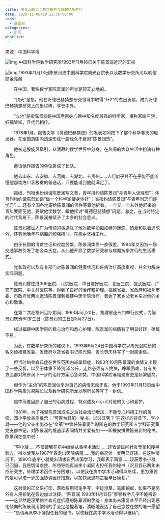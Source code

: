 ```yaml
---
title: 陈景润晚年：数学研究与病魔抗争并行
date: 2020-11-06T18:22:56+08:00
tags:
  - 陈景润
categories:
  - 新闻
abbrlink:
---
```


来源：中国科学报

![img](https://cdn.jsdelivr.net/gh/yakeing/Documentation@main/Hexo/images/75fc-kcpxnwv4290757.jpg)
中国科学院数学研究所1993年11月16日关于陈景润近况的汇报

![img](https://cdn.jsdelivr.net/gh/yakeing/Documentation@main/Hexo/images/49ca-kcpxnwv4290832.jpg)
1993年11月13日陈景润致中国科学院周光召院长以及数学研究所龙以明信  顾金亮藏

　　在中国，著名数学家陈景润的声誉是顶天立地的。

　　“顶天”是指，他在哥德巴赫猜想研究领域中取得“1+2”的杰出贡献，成为哥德巴赫猜想研究上的里程碑，享誉中外。

　　“立地”是指陈景润是中国老百姓心目中知名度最高的科学家，堪称家喻户晓，妇孺皆知，且代代相传。

　　1978年1月，报告文学《哥德巴赫猜想》的发表如同按下了那个科学春天的触发器，在全国范围内迅速形成一股经久不衰的“陈景润热”。

　　他被这股旋风牵引，从清寂的数学世界中分身，在热闹的大众生活中扮演各种角色。

　　邀请他作报告的单位排成了长队。

　　他去山东、去安徽、去河南、去湖北、去贵州……人们似乎并不在乎能不能听懂他那南方口音极重的普通话，只要能请到他就满足了。

　　报纸、刊物也纷纷请陈景润写文章，青年报约请陈景润“与青年人谈理想”；体育刊物约请陈景润谈“做一个科学家要身体好”；省报约请陈景润“与青年同志们谈学习”……还有全国各地寄给陈景润的信件等着他拆看，一个又一个从外地赶来的青年要面见他，要跟他学数学，跟他探讨“哥德巴赫猜想”问题。总之，在当时特定的时代背景下，陈景润被赋予了太多的社会意义。

　　陈景润被世人广为传颂的事迹除了他对数学如痴如醉的迷恋、热爱和执着追求外，还有他晚年与病魔的顽强搏斗，在病中坚持工作。

　　由于长期的清贫生活和过度劳累，陈景润体质一直很差，1984年又因为一场交通事故引发了帕金森氏症，从此他开启了数学研究和与病魔抗争并行的生活模式。

　　党和政府以及有关部门对陈景润的健康状况和疾病治疗高度重视，并全力解决实际问题。

　　陈景润曾住过309医院、北京医院、中日友好医院、北医三院、宣武医院、广安门医院、中关村医院等，得到了良好的治疗和护理。福建省委、省政府和福州市委、市政府曾两次邀请陈景润到福建中医学院治疗，表达了家乡父老乡亲对他的关心和敬重。

　　在第二次赴福州治疗期间，1993年5月20日，福建省还专门举行仪式，为陈景润庆贺60岁生日（陈景润的生日是5月22日）。

　　经过福建中医学院的精心治疗和悉心护理，陈景润的病情有了明显好转，确属不易。

　　为此，在数学研究所的建议下，1993年6月24日中国科学院以周光召院长的名义给福建省委、省政府以及省委书记陈光毅、省长贾庆林写了一封感谢信。

　　但当时帕金森氏症在世界范围内尚属顽症，1993年10月陈景润的病情又出现了一些反复，以至于体重下降到55公斤，走路必须有人搀扶，睁眼困难，各有关方面都对陈景润下一步的治疗方案心急如焚，中国科学院与福建省更是频繁磋商。

　　但作为“主角”的陈景润似乎对自己的病情无动于衷，他于1993年11月13日给中国科学院周光召院长以及数学研究所龙以明所长等写了一封信。

　　信中简要回顾了自己的治病过程，特别述及邓小平对他的关心和爱护。

　　1981年，为了减轻陈景润成名之后社会活动增加、不能专心科研工作的苦恼，邓小平曾亲笔批示：“可否为其配一秘书，以分其劳？”在这样的背景下，李小凝——他的父亲李尚杰在“文革”中曾任陈景润当时所在的数学研究所五学科研究室党支部书记，对陈景润的境遇深表同情并关爱有加——即被安排做陈景润的秘书。陈景润在信中说：

　　“李小凝……不仅使我在病中继续从事学术活动……还敦请民间针灸专家和搜寻验方，得以使我从1987年春走出医院病房……我的病况曾一度明显好转。在这种情况下，1990年底李小凝提出请求自费出国学习，我即表示同意……现获悉李小凝已回国，我恳切请求院、所领导能再派李小凝同志担任我的秘书（况且我已两年未招研究生，处理学术函件十分困难），以使我在病中学术活动得以继续，更为重要的是可以进一步加强协调医疗措施，以加快我患病之躯早日康复。”

　　这封信的正文系打印，落款系用钢笔手写，字迹潦草，笔画蜿蜒，如果不是另外有人用铅笔在旁边加以注释，“陈景润  1993年11月13日”寥寥数字几乎不能辨识——这显然是深受帕金森氏症折磨的陈景润的手迹！身体尚未康复甚至已经出现恶化倾向的陈景润用颤抖的手坚定地握着笔，清晰地表达了自己念兹在兹的唯一愿望——“恳请再派李小凝担任我的秘书，以使我在病中学术活动得以继续”。